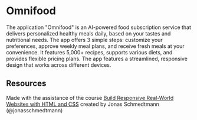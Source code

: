 # Omnifood

The application "Omnifood" is an AI-powered food subscription service that delivers personalized healthy meals daily, based on your tastes and nutritional needs. The app offers 3 simple steps: customize your preferences, approve weekly meal plans, and receive fresh meals at your convenience. It features 5,000+ recipes, supports various diets, and provides flexible pricing plans. The app features a streamlined, responsive design that works across different devices.

## Resources

Made with the assistance of the course [Build Responsive Real-World Websites with HTML and CSS](https://www.udemy.com/course/design-and-develop-a-killer-website-with-html5-and-css3) created by Jonas Schmedtmann (@jonasschmedtmann)
